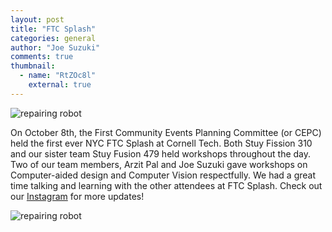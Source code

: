 ```yaml
---
layout: post
title: "FTC Splash"
categories: general
author: "Joe Suzuki"
comments: true
thumbnail:
  - name: "RtZOc8l"
    external: true
---
```


![repairing robot](https://imgur.com/eHY97fL.jpg)

On October 8th, the First Community Events Planning Committee (or CEPC) held the first ever NYC FTC Splash at Cornell Tech. Both Stuy Fission 310 and our sister team Stuy Fusion 479 held workshops throughout the day. Two of our team members, Arzit Pal and Joe Suzuki gave workshops on Computer-aided design and Computer Vision respectfully. We had a great time talking and learning with the other attendees at FTC Splash. Check out our [Instagram](https://www.instagram.com/stuyfission/?hl=en) for more updates!

![repairing robot](https://imgur.com/F0ZTARz.jpg)

